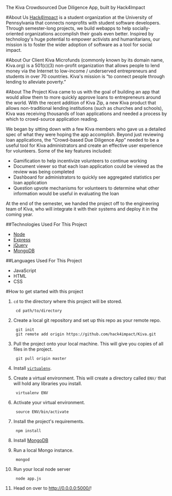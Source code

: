 The Kiva Crowdsourced Due Diligence App, built by Hack4Impact

#About Us
[Hack4Impact](http://hack4impact.weebly.com) is a student organization 
at the University of Pennsylvania that connects nonprofits with student software 
developers. Through semester-long projects, we build webapps to help 
socially-oriented organizations accomplish their goals even better. Inspired by 
technology's huge potential to empower activists and humanitarians, our mission 
is to foster the wider adoption of software as a tool for social impact.

#About Our Client
Kiva Microfunds (commonly known by its domain name, Kiva.org) is a 501(c)(3) non-profit organization that allows people to lend money via the Internet to low-income / underserved entrepreneurs and students in over 70 countries. Kiva's mission is “to connect people through lending to alleviate poverty.”


#About The Project
Kiva came to us with the goal of building an app that would allow them to more quickly approve loans to entrepreneurs around the world. With the recent addition of Kiva Zip, a new Kiva product that allows non-traditional lending institutions (such as churches and schools), Kiva was receiving thousands of loan applications and needed a process by which to crowd-source application reading.


We began by sitting down with a few Kiva members who gave us a detailed spec of what they were hoping the app accomplish. Beyond just reviewing loan applications, the “Crowd-based Due Diligence App” needed to be a useful tool for Kiva administrators and create an effective user experience for volunteers. Some of the key features included:

+ Gamification to help incentivize volunteers to continue working
+ Document viewer so that each loan application could be viewed as the review was being completed
+ Dashboard for administrators to quickly see aggregated statistics per loan application
+ Question upvote mechanisms for volunteers to determine what other information would be useful in evaluating the loan

At the end of the semester, we handed the project off to the engineering team of Kiva, who will integrate it with their systems and deploy it in the coming year.


##Technologies Used For This Project 
+ [Node](http://nodejs.org) 
+ [Express](http://expressjs.com)
+ [jQuery](http://jquery.com/)
+ [MongoDB](http://www.mongodb.org)

##Languages Used For This Project 
+ JavaScript
+ HTML
+ CSS

#How to get started with this project

1. `cd` to the directory where this project will be stored.

		cd path/to/directory

2. Create a local git repository and set up this repo as your remote repo.
	
		git init
		git remote add origin https://github.com/hack4impact/Kiva.git

3. Pull the project onto your local machine. This will give you copies of all 
files in the project.

		git pull origin master

4. Install [`virtualenv`](http://virtualenv.readthedocs.org/en/latest/virtualenv.html). 

5. Create a virtual environment. This will create a directory called `ENV/` that 
will hold any libraries you install.

		virtualenv ENV

6. Activate your virtual environment.

		source ENV/bin/activate

7. Install the project's requirements.
		
		npm install

8. Install [MongoDB](http://www.mongodb.org/downloads)

8. Run a local Mongo instance.

		mongod

9. Run your local node server

		node app.js

9. Head on over to http://0.0.0.0:5000/!